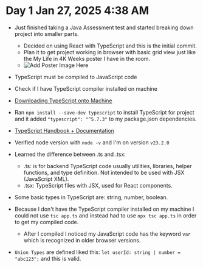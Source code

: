 # Day 1 Jan 27, 2025 4:38 AM

- Just finished taking a Java Assessment test and started breaking down project into smaller parts.

  - Decided on using React with TypeScript and this is the initial commit.
  - Plan it to get project working in browser with basic grid view just like the My Life in 4K Weeks poster I have in the room.
  - ![Add Poster Image Here]()

- TypeScript must be compiled to JavaScript code
- Check if I have TypeScript compiler installed on machine
- [Downloading TypeScript onto Machine](https://www.typescriptlang.org/download/)
- Ran `npm install --save-dev typescript` to install TypeScript for project and it added `"typescript": "^5.7.3"` to my package.json dependencies.
- [TypeScript Handbook + Documentation](https://www.typescriptlang.org/docs/handbook/intro.html)
- Verified node version with `node -v` and I'm on version `v23.2.0`
- Learned the difference between .ts and .tsx:
  - .ts: is for backend TypeScript code usually utilities, libraries, helper functions, and type definition. Not intended to be used with JSX (JavaScript XML).
  - .tsx: TypeScript files with JSX, used for React components.
- Some basic types in TypeScript are: string, number, boolean.
- Because I don't have the TypeScript compiler installed on my machine I could not use `tsc app.ts` and instead had to use `npx tsc app.ts` in order to get my compiled code.
  - After I compiled I noticed my JavaScript code has the keyword `var` which is recognized in older browser versions.
- `Union Types` are defined liked this: `let userId: string | number = "abc123";` and this is valid.
